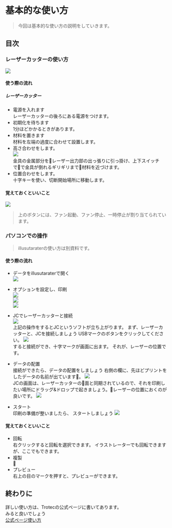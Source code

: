 # 基本的な使い方

> 今回は基本的な使い方の説明をしていきます。

## 目次

### レーザーカッターの使い方
![](image/lesercutter.jpg)

#### 使う際の流れ

##### レーザーカッター
- 電源を入れます  
レーザーカッターの後ろにある電源をつけます。
- 初期化を待ちます  
1分ほどかかるときがあります。
- 材料を置きます  
材料を左端の過度に合わせて設置します。
- 高さ合わせをします。  
![](image/kanagu.jpg)  
金具の金属部分をレーザー出力部の出っ張りに引っ掛け、上下スイッチでで金具が倒れるギリギリまで材料を近づけます。
- 位置合わせをします。  
十字キーを使い、切断開始場所に移動します。

#### 覚えておくといいこと  
![](image/button.jpg)  
> 上のボタンには、ファン起動、ファン停止、一時停止が割り当てられています。

### パソコンでの操作  
> illusutaraterの使い方は別資料です。

#### 使う際の流れ  
- データをillusutaraterで開く  
    ![](image/mdf-1.jpg)  
- オプションを設定し、印刷  
    ![](image/mdf-7.jpg)  
    ![](image/mdf-8.jpg)  
    ![](image/mdf-9.jpg)  

- JCでレーザーカッターと接続  
    ![](image/mdf-2.jpg)  
    上記の操作をするとJCというソフトが立ち上がります。
    まず、レーザーカッターと、JCを接続しましょう
    USBマークのボタンをクリックしてください。
    ![](image/mdf-6.jpg)  
    すると接続ができ、十字マークが画面に出ます。
    それが、レーザーの位置です。

- データの配置  
    接続ができたら、データの配置をしましょう
    右側の欄に、先ほどプリントをしたデータの名前が出ています。
    ![](image/mdf-4.jpg)  
    JCの画面は、レーザーカッターの面と同期されているので、それを印刷したい場所にドラッグ&ドロップで起きましょう。レーザーの位置におくのが良いです。
    ![](image/mdf-5.jpg)  

- スタート  
    印刷の準備が整いましたら、 スタートしましょう
    ![](image/mdf-15.jpg)  

#### 覚えておくといいこと
- 回転  
    右クリックすると回転を選択できます。
    イラストレーターでも回転できますが、ここでもできます。
- 複製  

- プレビュー  
    右上の目のマークを押すと、プレビューができます。

## 終わりに
詳しい使い方は、Trotecの公式ページに書いてあります。  
みると良いでしょう  
[公式ページ使い方](https://www.troteclaser.com/ja/knowledge/tips-for-laser-users/laser-from-adobe-illustrator/)